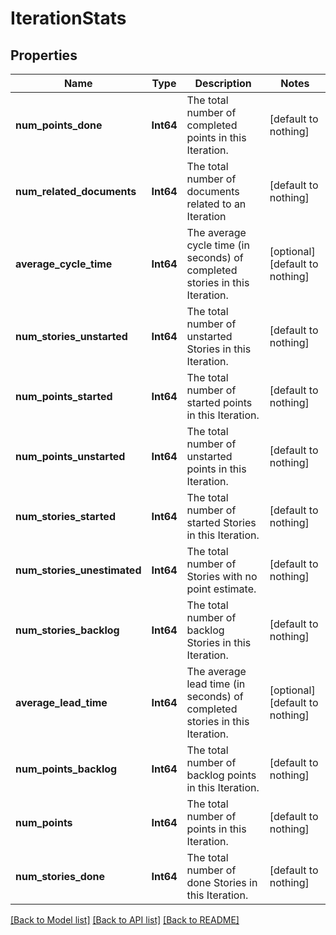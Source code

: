 # IterationStats


## Properties
Name | Type | Description | Notes
------------ | ------------- | ------------- | -------------
**num_points_done** | **Int64** | The total number of completed points in this Iteration. | [default to nothing]
**num_related_documents** | **Int64** | The total number of documents related to an Iteration | [default to nothing]
**average_cycle_time** | **Int64** | The average cycle time (in seconds) of completed stories in this Iteration. | [optional] [default to nothing]
**num_stories_unstarted** | **Int64** | The total number of unstarted Stories in this Iteration. | [default to nothing]
**num_points_started** | **Int64** | The total number of started points in this Iteration. | [default to nothing]
**num_points_unstarted** | **Int64** | The total number of unstarted points in this Iteration. | [default to nothing]
**num_stories_started** | **Int64** | The total number of started Stories in this Iteration. | [default to nothing]
**num_stories_unestimated** | **Int64** | The total number of Stories with no point estimate. | [default to nothing]
**num_stories_backlog** | **Int64** | The total number of backlog Stories in this Iteration. | [default to nothing]
**average_lead_time** | **Int64** | The average lead time (in seconds) of completed stories in this Iteration. | [optional] [default to nothing]
**num_points_backlog** | **Int64** | The total number of backlog points in this Iteration. | [default to nothing]
**num_points** | **Int64** | The total number of points in this Iteration. | [default to nothing]
**num_stories_done** | **Int64** | The total number of done Stories in this Iteration. | [default to nothing]


[[Back to Model list]](../README.md#models) [[Back to API list]](../README.md#api-endpoints) [[Back to README]](../README.md)


